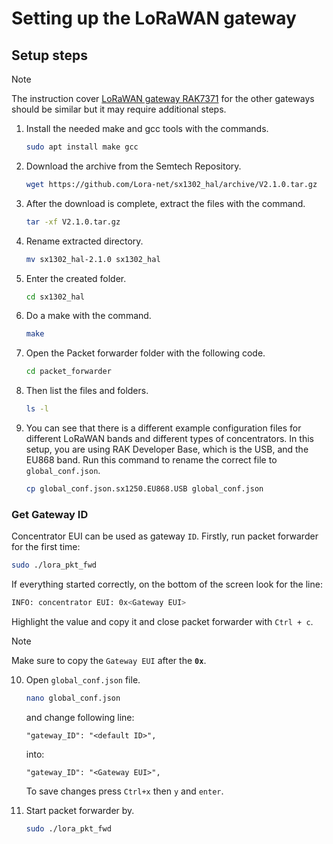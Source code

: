 # Setting up the LoRaWAN gateway
## Setup steps

> [!NOTE]
> The instruction cover [LoRaWAN gateway RAK7371](https://docs.rakwireless.com/Product-Categories/WisGate/RAK7271-7371/Quickstart/#using-a-linux-machine-as-a-host)
for the other gateways should be similar but it may require additional steps.

1. Install the needed make and gcc tools with the commands.
   ```bash
   sudo apt install make gcc
   ```
2. Download the archive from the Semtech Repository.
   ```bash
   wget https://github.com/Lora-net/sx1302_hal/archive/V2.1.0.tar.gz
   ```
3. After the download is complete, extract the files with the command.
   ```bash
   tar -xf V2.1.0.tar.gz
   ```
4. Rename extracted directory.
   ```bash
   mv sx1302_hal-2.1.0 sx1302_hal
   ```
5. Enter the created folder.
   ```bash
   cd sx1302_hal
   ```
6. Do a make with the command.
   ```bash
   make
   ```
7. Open the Packet forwarder folder with the following code.
   ```bash
   cd packet_forwarder
   ```
8. Then list the files and folders.
   ```bash
   ls -l
   ```
9. You can see that there is a different example configuration files for different LoRaWAN bands and different types of concentrators.
In this setup, you are using RAK Developer Base, which is the USB, and the EU868 band. Run this command to rename the correct file to `global_conf.json`.
   ```bash
   cp global_conf.json.sx1250.EU868.USB global_conf.json
   ```

### Get Gateway ID

Concentrator EUI can be used as gateway `ID`. Firstly, run packet forwarder for the first time:
```bash
sudo ./lora_pkt_fwd
```
If everything started correctly, on the bottom of the screen look for the line:
```bash
INFO: concentrator EUI: 0x<Gateway EUI>
```
Highlight the <Gateway EUI> value and copy it and close packet forwarder with `Ctrl + c`.
> [!NOTE]
> Make sure to copy the `Gateway EUI` after the **`0x`**.

10. Open `global_conf.json` file.
    ```bash
    nano global_conf.json
    ```
    and change following line:
    ```
    "gateway_ID": "<default ID>",
    ```
    into:
    ```
    "gateway_ID": "<Gateway EUI>",
    ```
    To save changes press `Ctrl+x` then `y` and `enter`.

11. Start packet forwarder by.
    ```bash
    sudo ./lora_pkt_fwd
    ```
